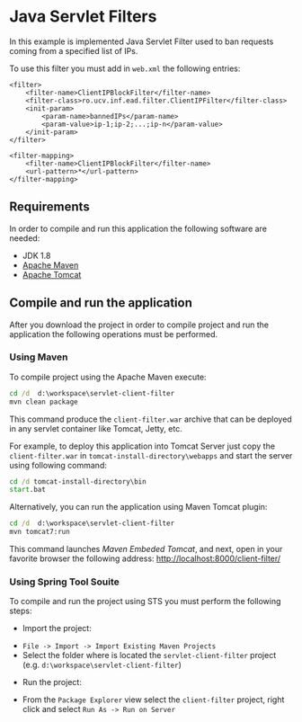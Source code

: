 Java Servlet Filters
====================================

In this example is implemented Java Servlet Filter used to ban requests coming from a specified list of IPs. 

To use this filter you must add in `web.xml` the following entries:
``` 
<filter>
	<filter-name>ClientIPBlockFilter</filter-name>
	<filter-class>ro.ucv.inf.ead.filter.ClientIPFilter</filter-class>
	<init-param>
		<param-name>bannedIPs</param-name>
		<param-value>ip-1;ip-2;...;ip-n</param-value>
	</init-param>
</filter>

<filter-mapping>
	<filter-name>ClientIPBlockFilter</filter-name>
	<url-pattern>*</url-pattern>
</filter-mapping>
 ```


Requirements
------------
In order to compile and run this application the following software are needed:

* JDK 1.8
* [Apache Maven](https://maven.apache.org) 
* [Apache Tomcat](https://tomcat.apache.org)


Compile and run the application
----------------------------
After you download the project in order to compile project and run the application the following operations must be performed.  

### Using Maven
To compile project using the Apache Maven execute:
``` bat
cd /d  d:\workspace\servlet-client-filter
mvn clean package
```
This command produce the `client-filter.war` archive that can be deployed in any servlet container like Tomcat, Jetty, etc.  

For example, to deploy this application into Tomcat Server just copy the `client-filter.war` in `tomcat-install-directory\webapps` and start the server using following command:

``` bat
cd /d tomcat-install-directory\bin
start.bat
```

Alternatively, you can run the application using Maven Tomcat plugin:

``` bat
cd /d  d:\workspace\servlet-client-filter
mvn tomcat7:run
```
This command launches _Maven Embeded Tomcat_, and next, open in your favorite browser the following address: [http://localhost:8000/client-filter/](http://localhost:8000/client-filter/)


### Using Spring Tool Souite

To compile and run the project using STS you must perform the following steps:

* Import the project:
 - `File -> Import -> Import Existing Maven Projects`
 -  Select the folder where is located the `servlet-client-filter` project (e.g. `d:\workspace\servlet-client-filter`)
* Run the project:
 - From the `Package Explorer` view select the  `client-filter` project, right click and select `Run As -> Run on Server`
